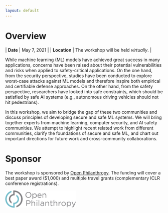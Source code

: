 ```yaml
---
layout: default
---
```



# Overview

| **Date** | May 7, 2021 |
| **Location** | The workshop will be held *virtually*. |


While machine learning (ML) models have achieved great success in many applications, concerns have been raised about their potential vulnerabilities and risks when applied to safety-critical applications. On the one hand, from the security perspective, studies have been conducted to explore worst-case attacks against ML models and therefore inspire both empirical and certifiable defense approaches. On the other hand, from the safety perspective, researchers have looked into safe constraints, which should be satisfied by safe AI systems (e.g., autonomous driving vehicles should not hit pedestrians).

In this workshop, we aim to bridge the gap of these two communities and discuss principles of developing secure and safe ML systems. We will bring together experts from machine learning, computer security, and AI safety communities. We attempt to highlight recent related work from different communities, clarify the foundations of secure and safe ML, and chart out important directions for future work and cross-community collaborations.

# Sponsor

The workshop is sponsored by [Open Philanthropy](https://www.openphilanthropy.org/). The funding will cover a best paper award ($1,000) and multiple travel grants (complementary ICLR conference registrations).

<img src="./assets/images/OpenPhil.png" alt="Open Phil" width="225"/>